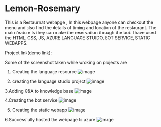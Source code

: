 # Lemon-Rosemary

This is a Restaurnat webapge , In this webpage anyone can checkout the menu and also find the details of timing and location of the restaurant. 
The main feature is they can make the reservation through the bot.
I have used the HTML, CSS, JS, AZURE LANGUAGE STUIDO, BOT SERVICE, STATIC WEBAPPS.

Project link(demo link): 

Some of the screenshot taken while wroking on projects are 

1. Creating the language resource 
![image](https://github.com/Dhanushyadav23/Lemon-Rosemary/assets/110958049/6b8ee10d-23ff-4e37-a459-46d16935700c)

2. creating the language studio project
![image](https://github.com/Dhanushyadav23/Lemon-Rosemary/assets/110958049/d3247e31-7897-4511-94d3-4b8577bbb85a)

3.Adding Q&A to knowledge base
![image](https://github.com/Dhanushyadav23/Lemon-Rosemary/assets/110958049/ec7efe60-08d1-4ce6-8c52-90c062cbd871)

4.Creating the bot service
![image](https://github.com/Dhanushyadav23/Lemon-Rosemary/assets/110958049/675107a8-2a0b-466f-bd9f-b73b0809298a)

5. Creating the static webapp
![image](https://github.com/Dhanushyadav23/Lemon-Rosemary/assets/110958049/c80b6605-26a4-419a-b2e0-b2b0b06e07df)

6.Successfully hosted the webpage to azure
![image](https://github.com/Dhanushyadav23/Lemon-Rosemary/assets/110958049/b9767cf1-b324-4d8f-be33-716519bdb82b)

